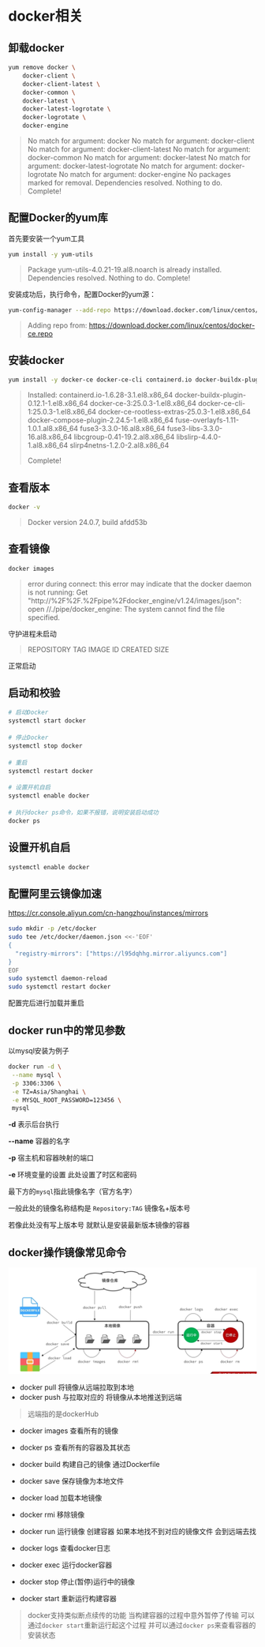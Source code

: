 # docker相关

## 卸载docker

```bash
yum remove docker \
    docker-client \
    docker-client-latest \
    docker-common \
    docker-latest \
    docker-latest-logrotate \
    docker-logrotate \
    docker-engine
```

> No match for argument: docker
> No match for argument: docker-client
> No match for argument: docker-client-latest
> No match for argument: docker-common
> No match for argument: docker-latest
> No match for argument: docker-latest-logrotate
> No match for argument: docker-logrotate
> No match for argument: docker-engine
> No packages marked for removal.
> Dependencies resolved.
> Nothing to do.
> Complete!



## 配置Docker的yum库

首先要安装一个yum工具

```Bash
yum install -y yum-utils
```

> Package yum-utils-4.0.21-19.al8.noarch is already installed.
> Dependencies resolved.
> Nothing to do.
> Complete!



安装成功后，执行命令，配置Docker的yum源：

```Bash
yum-config-manager --add-repo https://download.docker.com/linux/centos/docker-ce.repo
```

> Adding repo from: https://download.docker.com/linux/centos/docker-ce.repo



## 安装docker

```Bash
yum install -y docker-ce docker-ce-cli containerd.io docker-buildx-plugin docker-compose-plugin
```

> Installed:
>   containerd.io-1.6.28-3.1.el8.x86_64
>   docker-buildx-plugin-0.12.1-1.el8.x86_64
>   docker-ce-3:25.0.3-1.el8.x86_64
>   docker-ce-cli-1:25.0.3-1.el8.x86_64
>   docker-ce-rootless-extras-25.0.3-1.el8.x86_64
>   docker-compose-plugin-2.24.5-1.el8.x86_64
>   fuse-overlayfs-1.11-1.0.1.al8.x86_64
>   fuse3-3.3.0-16.al8.x86_64
>   fuse3-libs-3.3.0-16.al8.x86_64
>   libcgroup-0.41-19.2.al8.x86_64
>   libslirp-4.4.0-1.al8.x86_64
>   slirp4netns-1.2.0-2.al8.x86_64
>
> Complete!



## 查看版本

```bash
docker -v
```

> Docker version 24.0.7, build afdd53b



## 查看镜像

```bash
docker images
```

> error during connect: this error may indicate that the docker daemon is not running: Get "http://%2F%2F.%2Fpipe%2Fdocker_engine/v1.24/images/json": open //./pipe/docker_engine: The system cannot find the file specified.

守护进程未启动

> REPOSITORY   TAG       IMAGE ID   CREATED   SIZE

正常启动



## 启动和校验

```Bash
# 启动Docker
systemctl start docker

# 停止Docker
systemctl stop docker

# 重启
systemctl restart docker

# 设置开机自启
systemctl enable docker

# 执行docker ps命令，如果不报错，说明安装启动成功
docker ps
```



## 设置开机自启

```bash
systemctl enable docker
```



## 配置阿里云镜像加速

https://cr.console.aliyun.com/cn-hangzhou/instances/mirrors

```bash
sudo mkdir -p /etc/docker
sudo tee /etc/docker/daemon.json <<-'EOF'
{
  "registry-mirrors": ["https://l95dqhhg.mirror.aliyuncs.com"]
}
EOF
sudo systemctl daemon-reload
sudo systemctl restart docker
```

配置完后进行加载并重启



## docker run中的常见参数

以mysql安装为例子

```bash
docker run -d \
 --name mysql \
 -p 3306:3306 \
 -e TZ=Asia/Shanghai \
 -e MYSQL_ROOT_PASSWORD=123456 \
 mysql
```

**-d** 表示后台执行

**--name** 容器的名字

**-p** 宿主机和容器映射的端口

**-e** 环境变量的设置 此处设置了时区和密码

最下方的`mysql`指此镜像名字（官方名字）

一般此处的镜像名称结构是 `Repository:TAG` 镜像名+版本号

若像此处没有写上版本号 就默认是安装最新版本镜像的容器







## docker操作镜像常见命令

![image-20240222133348658](.\images\image-20240222133348658.png)

- docker pull 将镜像从远端拉取到本地
- docker push 与拉取对应的 将镜像从本地推送到远端

> 远端指的是dockerHub

- docker images 查看所有的镜像
- docker ps 查看所有的容器及其状态
- docker build 构建自己的镜像 通过Dockerfile
- docker save 保存镜像为本地文件 
- docker load 加载本地镜像

- docker rmi 移除镜像

- docker run 运行镜像 创建容器 如果本地找不到对应的镜像文件 会到远端去找
- docker logs 查看docker日志
- docker exec 运行docker容器
- docker stop 停止(暂停)运行中的镜像
- docker start 重新运行构建容器

> docker支持类似断点续传的功能 当构建容器的过程中意外暂停了传输 可以通过`docker start`重新运行起这个过程 并可以通过`docker ps`来查看容器的安装状态